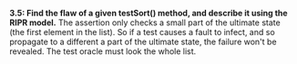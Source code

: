 **3.5: Find the flaw of a given testSort() method, and describe it using the RIPR model.**
The assertion only checks a small part of the ultimate state (the first element in the list). So if a test causes a fault to infect, and so propagate to a different a part of the ultimate state, the failure won't be revealed. The test oracle must look the whole list.



